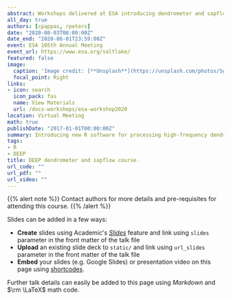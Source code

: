 ```yaml
---
abstract: Workshops delivered at ESA introducing dendrometer and sapflow data processing methods with dedicated R packages
all_day: true
authors: [cpappas, rpeters]
date: "2020-08-03T08:00:00Z"
date_end: "2020-06-01T23:59:00Z"
event: ESA 105th Annual Meeting 
event_url: https://www.esa.org/saltlake/
featured: false
image:
  caption: 'Image credit: [**Unsplash**](https://unsplash.com/photos/Sg9j3QqOpTo)'
  focal_point: Right
links:
- icon: search
  icon_pack: fas
  name: View Materials
  url: /docs-workshops/esa-workshop2020
location: Virtual Meeting
math: true
publishDate: "2017-01-01T00:00:00Z"
summary: Introducing new R software for processing high-frequency dendrometer and sapflow data.
tags:
- R
- DEEP
title: DEEP dendrometer and sapflow course.
url_code: ""
url_pdf: ""
url_video: ""
---
```


{{% alert note %}}
Contact authors for more details and pre-requisites for attending this course.
{{% /alert %}}

Slides can be added in a few ways:

- **Create** slides using Academic's [*Slides*](https://sourcethemes.com/academic/docs/managing-content/#create-slides) feature and link using `slides` parameter in the front matter of the talk file
- **Upload** an existing slide deck to `static/` and link using `url_slides` parameter in the front matter of the talk file
- **Embed** your slides (e.g. Google Slides) or presentation video on this page using [shortcodes](https://sourcethemes.com/academic/docs/writing-markdown-latex/).

Further talk details can easily be added to this page using *Markdown* and $\rm \LaTeX$ math code.


